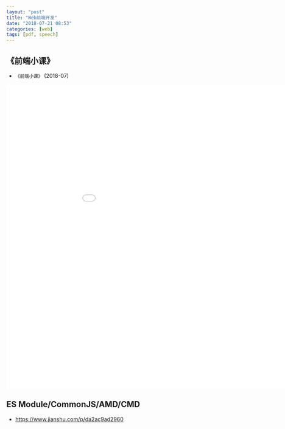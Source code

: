 ```yaml
---
layout: "post"
title: "Web前端开发"
date: "2018-07-21 08:53"
categories: [web]
tags: [pdf, speech]
---
```


## 《前端小课》

- `《前端小课》` (2018-07)

<embed width="1000" height="800" src="/data/pdf/前端小课2018.pdf" internalinstanceid="7">

## ES Module/CommonJS/AMD/CMD

- https://www.jianshu.com/p/da2ac9ad2960

